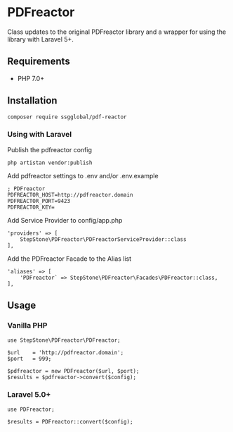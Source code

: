 # PDFreactor

Class updates to the original PDFreactor library and a wrapper for using the library with Laravel 5+.

## Requirements
- PHP 7.0+

## Installation

```
composer require ssgglobal/pdf-reactor
```

### Using with Laravel

Publish the pdfreactor config
```
php artistan vendor:publish
```

Add pdfreactor settings to .env and/or .env.example
```
; PDFreactor
PDFREACTOR_HOST=http://pdfreactor.domain
PDFREACTOR_PORT=9423
PDFREACTOR_KEY=
```

Add Service Provider to config/app.php
```
'providers' => [
    StepStone\PDFreactor\PDFreactorServiceProvider::class
],
```

Add the PDFreactor Facade to the Alias list
```
'aliases' => [
    'PDFreactor` => StepStone\PDFreactor\Facades\PDFreactor::class,
],
```

## Usage

### Vanilla PHP
```
use StepStone\PDFreactor\PDFreactor;

$url    = 'http://pdfreactor.domain';
$port   = 999;

$pdfreactor = new PDFreactor($url, $port);
$results = $pdfreactor->convert($config);
```

### Laravel 5.0+
```
use PDFreactor;

$results = PDFreactor::convert($config);
```